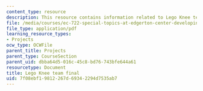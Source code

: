 ```yaml
---
content_type: resource
description: This resource contains information related to Lego Knee team final.
file: /media/courses/ec-722-special-topics-at-edgerton-center-developing-world-prosthetics-spring-2010/7f08ebf19812267d69342294d7535ab7_MITEC_722S10_legoknee_fnal.pdf
file_type: application/pdf
learning_resource_types:
- Projects
ocw_type: OCWFile
parent_title: Projects
parent_type: CourseSection
parent_uid: dbba64d5-016c-45c8-bd76-743bfe644a61
resourcetype: Document
title: Lego Knee team final
uid: 7f08ebf1-9812-267d-6934-2294d7535ab7
---
```


